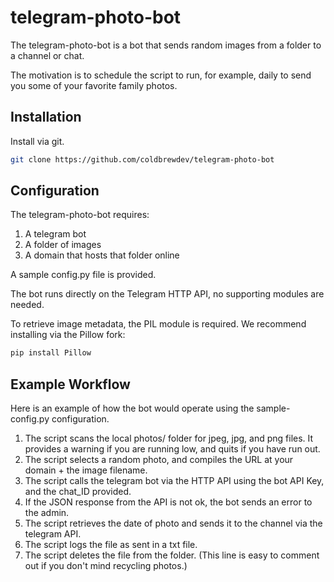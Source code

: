 # telegram-photo-bot
The telegram-photo-bot is a bot that sends random images from a folder to a channel or chat.

The motivation is to schedule the script to run, for example, daily to send you some of your favorite family photos.
## Installation

Install via git.
```bash
git clone https://github.com/coldbrewdev/telegram-photo-bot
```

## Configuration

The telegram-photo-bot requires:
1. A telegram bot
1. A folder of images
1. A domain that hosts that folder online

A sample config.py file is provided. 

The bot runs directly on the Telegram HTTP API, no supporting modules are needed.

To retrieve image metadata, the PIL module is required. We recommend installing via the Pillow fork:
```bash
pip install Pillow
```

## Example Workflow
Here is an example of how the bot would operate using the sample-config.py configuration.
1. The script scans the local photos/ folder for jpeg, jpg, and png files. 
It provides a warning if you are running low, and quits if you have run out.
1. The script selects a random photo, and compiles the URL at your domain + the image filename.
1. The script calls the telegram bot via the HTTP API using the bot API Key, and the chat_ID provided.
1. If the JSON response from the API is not ok, the bot sends an error to the admin.
1. The script retrieves the date of photo and sends it to the channel via the telegram API.
1. The script logs the file as sent in a txt file.
1. The script deletes the file from the folder. 
   (This line is easy to comment out if you don't mind recycling photos.)
